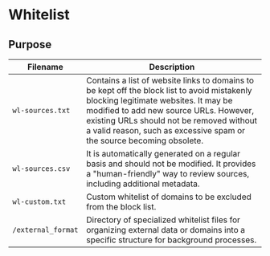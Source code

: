 # Whitelist

## Purpose

| **Filename** | **Description** |
|---|---|
| `wl-sources.txt` | Contains a list of website links to domains to be kept off the block list to avoid mistakenly blocking legitimate websites. It may be modified to add new source URLs. However, existing URLs should not be removed without a valid reason, such as excessive spam or the source becoming obsolete. |
| `wl-sources.csv` | It is automatically generated on a regular basis and should not be modified. It provides a "human-friendly" way to review sources, including additional metadata. |
| `wl-custom.txt` | Custom whitelist of domains to be excluded from the block list. |
| `/external_format` | Directory of specialized whitelist files for organizing external data or domains into a specific structure for background processes. |
